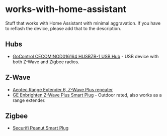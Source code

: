 # works-with-home-assistant

Stuff that works with Home Assistant with minimal aggravation. If you have to reflash the device, please add that to the description.

## Hubs

* [GoControl CECOMINOD016164 HUSBZB-1 USB Hub](https://smile.amazon.com/gp/product/B01GJ826F8) - USB device with both Z-Wave and Zigbee radios.

## Z-Wave

* [Aeotec Range Extender 6, Z-Wave Plus repeater](https://smile.amazon.com/gp/product/B01M6CKJXC)
* [GE Enbrighten Z-Wave Plus Smart Plug](https://smile.amazon.com/gp/product/B06W9NWFM3) - Outdoor rated, also works as a range extender.

## Zigbee

* [Securifi Peanut Smart Plug](https://smile.amazon.com/gp/product/B00TC9NC82)
